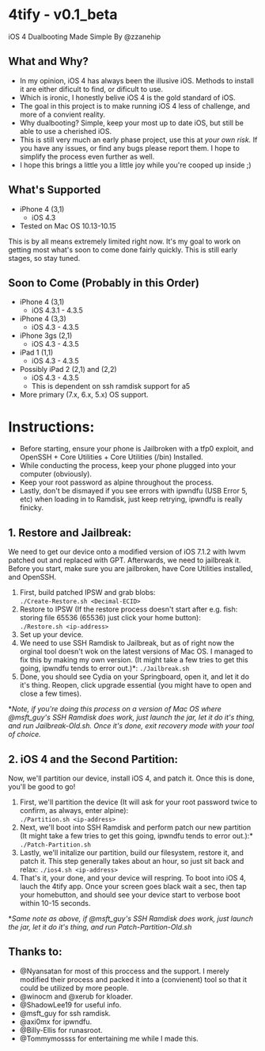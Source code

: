 # 4tify - v0.1_beta
iOS 4 Dualbooting Made Simple By @zzanehip

## What and Why?

* In my opinion, iOS 4 has always been the illusive iOS. Methods to install it are either dificult to find, or dificult to use.
* Which is ironic, I honestly belive iOS 4 is the gold standard of iOS.
* The goal in this project is to make running iOS 4 less of challenge, and more of a convient reality. 
* Why dualbooting? Simple, keep your most up to date iOS, but still be able to use a cherished iOS.
* This is still very much an early phase project, use this at *your own risk.* If you have any issues, or find any bugs please report them. I hope to simplify the process even further as well.
* I hope this brings a little you a little joy while you're cooped up inside ;)  

## What's Supported
* iPhone 4 (3,1)
	* iOS 4.3
* Tested on Mac OS 10.13-10.15

This is by all means extremely limited right now. It's my goal to work on getting most what's soon to come done fairly quickly. This is still early stages, so stay tuned.

## Soon to Come (Probably in this Order)
* iPhone 4 (3,1)
	* iOS 4.3.1 - 4.3.5
* iPhone 4 (3,3)
	* iOS 4.3 - 4.3.5	 
* iPhone 3gs (2,1) 
	* iOS 4.3 - 4.3.5
* iPad 1 (1,1)
	* iOS 4.3 - 4.3.5
* Possibly iPad 2 (2,1) and (2,2)
	* iOS 4.3 - 4.3.5
	* This is dependent on ssh ramdisk support for a5
* More primary (7.x, 6.x, 5.x) OS support. 

#  Instructions:

- Before starting, ensure your phone is Jailbroken with a tfp0 exploit, and OpenSSH + Core Utilities + Core Utilities (/bin) Installed.
- While conducting the process, keep your phone plugged into your computer (obviously).
- Keep your root password as alpine throughout the process. 
- Lastly, don't be dismayed if you see errors with ipwndfu (USB Error 5, etc) when loading in to Ramdisk, just keep retrying, ipwndfu is really finicky.


##  1. Restore and Jailbreak:
We need to get our device onto a modified version of iOS 7.1.2 with lwvm patched out and replaced with GPT. Afterwards, we need to jailbreak it. Before you start, make sure you are jailbroken, have Core Utilities installed, and OpenSSH.

1. First, build patched IPSW and grab blobs:			
`./Create-Restore.sh <Decimal-ECID> `
2. Restore to IPSW (If the restore process doesn't start after e.g. fish: storing file 65536 (65536) just click your home button):		
`./Restore.sh <ip-address>`
3. Set up your device.
4. We need to use SSH Ramdisk to Jailbreak, but as of right now the orginal tool doesn't wok on the latest versions of Mac OS. I managed to fix this by making my own version. (It might take a few tries to get this going, ipwndfu tends to error out.)*:
`./Jailbreak.sh`	
5. Done, you should see Cydia on your Springboard, open it, and let it do it's thing. Reopen, click upgrade essential (you might have to open and close a few times).		

**Note, if you're doing this process on a version of Mac OS where @msft_guy's SSH Ramdisk does work, just launch the jar, let it do it's thing, and run Jailbreak-Old.sh. Once it's done, exit recovery mode with your tool of choice.*

##  2. iOS 4 and the Second Partition:
Now, we'll partition our device, install iOS 4, and patch it. Once this is done, you'll be good to go!

1. First, we'll partition the device (It will ask for your root password twice to confirm, as always, enter alpine):		
`./Partition.sh <ip-address>`
2. Next, we'll boot into SSH Ramdisk and perform patch our new partition (It might take a few tries to get this going, ipwndfu tends to error out.):*	
`./Patch-Partition.sh`
3. Lastly, we'll initalize our partition, build our filesystem, restore it, and patch it. This step generally takes about an hour, so just sit back and relax:
`./ios4.sh <ip-address>`
4. That's it, your done, and your device will respring. To boot into iOS 4, lauch the 4tify app. Once your screen goes black wait a sec, then tap your homebutton, and should see your device start to verbose boot within 10-15 seconds.

**Same note as above, if @msft_guy's SSH Ramdisk does work, just launch the jar, let it do it's thing, and run Patch-Partition-Old.sh*

## Thanks to:
* @Nyansatan for most of this proccess and the support. I merely modified their process and packed it into a (convienent) tool so that it could be utilized by more people.
* @winocm and @xerub for kloader.
* @ShadowLee19 for useful info. 
* @msft_guy for ssh ramdisk.
* @axi0mx for ipwndfu.
* @Billy-Ellis for runasroot.
* @Tommymossss for entertaining me while I made this.
 

